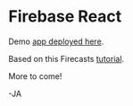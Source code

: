 # Firebase React

Demo [app deployed here](https://firebase-react-jabernathy.herokuapp.com/).

Based on this Firecasts [tutorial](https://youtu.be/mwNATxfUsgI). 

More to come!

-JA
